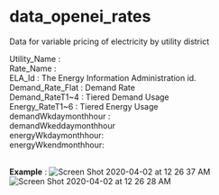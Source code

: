 # data_openei_rates
Data for variable pricing of electricity by utility district

Utility_Name : </br>
Rate_Name : </br>
ELA_Id : The Energy Information Administration id.  </br>
Demand_Rate_Flat : Demand Rate </br>
Demand_RateT1~4 : Tiered Demand Usage </br>
Energy_RateT1~6 : Tiered Energy Usage </br>
demandWkdaymonthhour :  </br>
demandWkeddaymonthhour </br>
energyWkdaymonthhour: </br>
energyWkendmonthhour: </br>
</br>

**Example** : 
![Screen Shot 2020-04-02 at 12 26 37 AM](https://user-images.githubusercontent.com/45865457/78217365-2a6ef100-7479-11ea-8ea2-4fae4d0e2f77.png)
![Screen Shot 2020-04-02 at 12 26 28 AM](https://user-images.githubusercontent.com/45865457/78217378-2e9b0e80-7479-11ea-8d2f-45ce12555d52.png)
